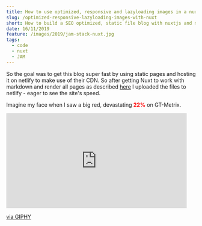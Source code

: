```yaml
---
title: How to use optimized, responsive and lazyloading images in a nuxt project
slug: /optimized-responsive-lazyloading-images-with-nuxt
short: How to build a SEO optimized, static file blog with nuxtjs and markdown files. Including a sitemap.xml and category or tag pages.
date: 16/11/2019
feature: /images/2019/jam-stack-nuxt.jpg
tags:
  - code
  - nuxt
  - JAM
---
```

So the goal was to get this blog super fast by using static pages and hosting it on netlify to make use of their CDN. So after getting Nuxt to work with markdown and render all pages as described [here](/nuxt-jam-stack) I uploaded the files to netlify - eager to see the site's speed.

Imagine my face when I saw a big red, devastating <span style="color:red;font-weight:600">**22%**</span> on GT-Metrix.

<iframe src="https://giphy.com/embed/aWPGuTlDqq2yc" width="480" height="252" frameBorder="0" class="giphy-embed" allowFullScreen></iframe><p><a href="https://giphy.com/gifs/celebrity-reshuffle-aWPGuTlDqq2yc">via GIPHY</a></p>